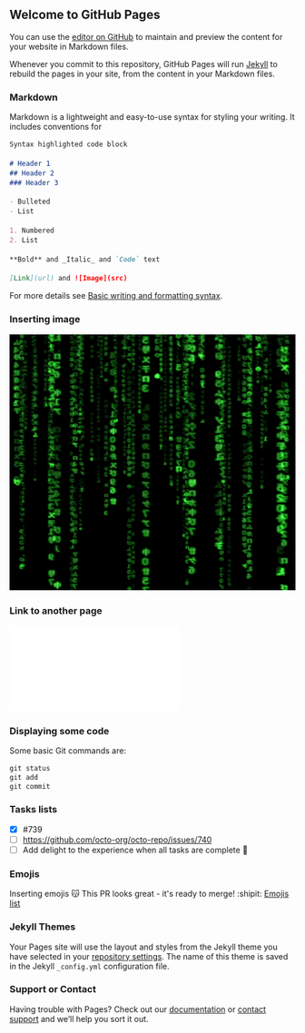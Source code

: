 ## Welcome to GitHub Pages

You can use the [editor on GitHub](https://github.com/division-7/division-7.github.io/edit/main/README.md) to maintain and preview the content for your website in Markdown files.

Whenever you commit to this repository, GitHub Pages will run [Jekyll](https://jekyllrb.com/) to rebuild the pages in your site, from the content in your Markdown files.

### Markdown

Markdown is a lightweight and easy-to-use syntax for styling your writing. It includes conventions for

```markdown
Syntax highlighted code block

# Header 1
## Header 2
### Header 3

- Bulleted
- List

1. Numbered
2. List

**Bold** and _Italic_ and `Code` text

[Link](url) and ![Image](src)
```

For more details see [Basic writing and formatting syntax](https://docs.github.com/en/github/writing-on-github/getting-started-with-writing-and-formatting-on-github/basic-writing-and-formatting-syntax).

### Inserting image 

![Matrix](/docs/assets/matrix.png)

### Link to another page 
![Page1](/pages/1.md)

### Displaying some code ###
Some basic Git commands are:
```
git status
git add
git commit
```

### Tasks lists ###

- [x] #739
- [ ] https://github.com/octo-org/octo-repo/issues/740
- [ ] Add delight to the experience when all tasks are complete :tada:

### Emojis ###

Inserting emojis :kissing_cat: This PR looks great - it's ready to merge! :shipit:
[Emojis list](https://github.com/ikatyang/emoji-cheat-sheet/blob/master/README.md)

### Jekyll Themes

Your Pages site will use the layout and styles from the Jekyll theme you have selected in your [repository settings](https://github.com/division-7/division-7.github.io/settings/pages). The name of this theme is saved in the Jekyll `_config.yml` configuration file.

### Support or Contact

Having trouble with Pages? Check out our [documentation](https://docs.github.com/categories/github-pages-basics/) or [contact support](https://support.github.com/contact) and we’ll help you sort it out.

